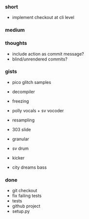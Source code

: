 ### short

- implement checkout at cli level

### medium

### thoughts

- include action as commit message?
- blind/unrendered commits?

### gists

- pico glitch samples
- decompiler
- freezing
- polly vocals + sv vocoder
- resampling
- 303 slide

- granular
- sv drum
- kicker
- city dreams bass


### done

- git checkout
- fix failing tests
- tests
- github project
- setup.py


